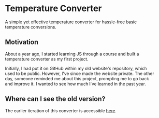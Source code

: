 # Temperature Converter

A simple yet effective temperature converter for hassle-free basic temperature conversions.

## Motivation

About a year ago, I started learning JS through a course and built a temperature converter as my first project.

Initially, I had put it on GitHub within my old website's repository, which used to be public. However, I've since made the website private. The other day, someone reminded me about this project, prompting me to go back and improve it. I wanted to see how much I've learned in the past year.

## Where can I see the old version?

The earlier iteration of this converter is accessible [here](https://github.com/Ushie/temperature-converter/tree/v1).
